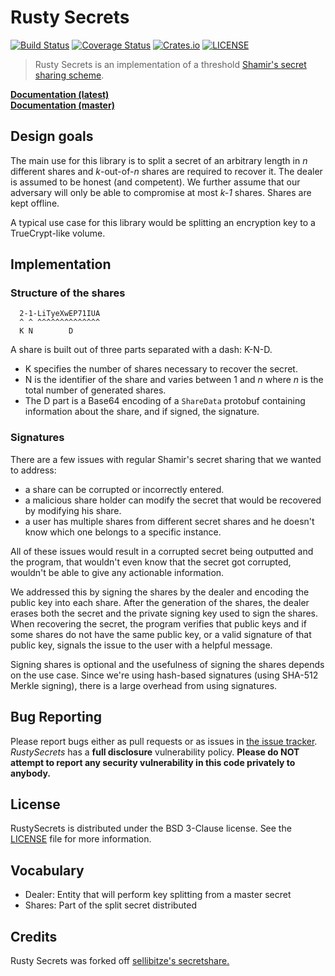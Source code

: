 # Rusty Secrets

[![Build Status](https://travis-ci.org/SpinResearch/RustySecrets.svg?branch=master)](https://travis-ci.org/SpinResearch/RustySecrets)
[![Coverage Status](https://coveralls.io/repos/github/SpinResearch/RustySecrets/badge.svg?branch=master)](https://coveralls.io/github/SpinResearch/RustySecrets?branch=master)
[![Crates.io](https://img.shields.io/crates/v/rusty_secrets.svg)](https://crates.io/crates/rusty_secrets)
[![LICENSE](https://img.shields.io/crates/l/rusty_secrets.svg)](https://github.com/SpinResearch/RustySecrets/blob/master/LICENSE)

> Rusty Secrets is an implementation of a threshold [Shamir's secret sharing scheme](https://en.wikipedia.org/wiki/Shamir%27s_Secret_Sharing).

[**Documentation (latest)**](https://docs.rs/rusty_secrets/)  
[**Documentation (master)**](http://spinresearch.github.io/RustySecrets/rusty_secrets/index.html)

## Design goals

The main use for this library is to split a secret of an arbitrary length in *n* different shares and *k*-out-of-*n* shares are required to recover it. The dealer is assumed to be honest (and competent). We further assume that our adversary will only be able to compromise at most *k-1* shares. Shares are kept offline.

A typical use case for this library would be splitting an encryption key to a TrueCrypt-like volume.

## Implementation

### Structure of the shares

```
  2-1-LiTyeXwEP71IUA
  ^ ^ ^^^^^^^^^^^^^^
  K N        D        
```

A share is built out of three parts separated with a dash: K-N-D.

- K specifies the number of shares necessary to recover the secret.
- N is the identifier of the share and varies between 1 and *n* where *n* is the total number of generated shares.
- The D part is a Base64 encoding of a `ShareData` protobuf containing information about the share, and if signed, the signature.

### Signatures

There are a few issues with regular Shamir's secret sharing that we wanted to address:

- a share can be corrupted or incorrectly entered. 
- a malicious share holder can modify the secret that would be recovered by modifying his share.
- a user has multiple shares from different secret shares and he doesn't know which one belongs to a specific instance.

All of these issues would result in a corrupted secret being outputted and the program, that wouldn't even know that the secret got corrupted, wouldn't be able to give any actionable information.

We addressed this by signing the shares by the dealer and encoding the public key into each share. After the generation of the shares, the dealer erases both the secret and the private signing key used to sign the shares. When recovering the secret, the program verifies that public keys and if some shares do not have the same public key, or a valid signature of that public key, signals the issue to the user with a helpful message.

Signing shares is optional and the usefulness of signing the shares depends on the use case. Since we're using hash-based signatures (using SHA-512 Merkle signing), there is a large overhead from using signatures.

## Bug Reporting

Please report bugs either as pull requests or as issues in [the issue
tracker](https://github.com/SpinResearch/RustySecrets/issues). *RustySecrets* has a
**full disclosure** vulnerability policy. **Please do NOT attempt to report
any security vulnerability in this code privately to anybody.**

## License

RustySecrets is distributed under the BSD 3-Clause license. See the [LICENSE](LICENSE) file for more information.

## Vocabulary

- Dealer: Entity that will perform key splitting from a master secret
- Shares: Part of the split secret distributed

## Credits

Rusty Secrets was forked off [sellibitze's secretshare.](https://github.com/sellibitze/secretshare)
